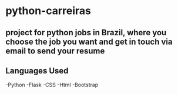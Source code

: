 # python-carreiras

## project for python jobs in Brazil, where you choose the job you want and get in touch via email to send your resume

## Languages Used 
-Python
-Flask
-CSS
-Html
-Bootstrap

